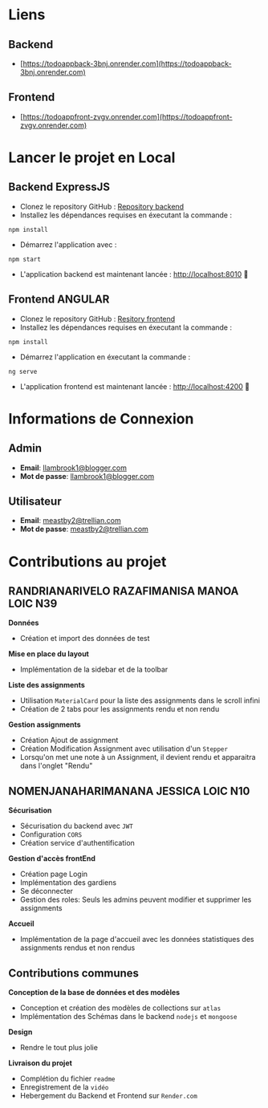 # Liens

## Backend
- [https://todoappback-3bnj.onrender.com](https://todoappback-3bnj.onrender.com)

## Frontend
- [https://todoappfront-zvgv.onrender.com](https://todoappfront-zvgv.onrender.com)

# Lancer le projet en Local

## Backend ExpressJS
- Clonez le repository GitHub : [Repository backend](https://github.com/ManoaLoic/TodoAppBack.git)
- Installez les dépendances requises en éxecutant la commande :
```
npm install
```
- Démarrez l'application avec : 
```
npm start
```
- L'application backend est maintenant lancée : [http://localhost:8010](http://localhost:8010) :tada: 

## Frontend ANGULAR
- Clonez le repository GitHub : [Resitory frontend](https://github.com/ManoaLoic/TodoAppFront.git)
- Installez les dépendances requises en éxecutant la commande :
```
npm install
```
- Démarrez l'application en éxecutant la commande :
```
ng serve
```
- L'application frontend est maintenant lancée : [http://localhost:4200](http://localhost:4200) :tada:

# Informations de Connexion

## Admin
- **Email**: llambrook1@blogger.com
- **Mot de passe**: llambrook1@blogger.com

## Utilisateur
- **Email**: meastby2@trellian.com
- **Mot de passe**: meastby2@trellian.com

# Contributions au projet

## RANDRIANARIVELO RAZAFIMANISA MANOA LOIC N39

**Données**
- Création et import des données de test

**Mise en place du layout**
- Implémentation de la sidebar et de la toolbar

**Liste des assignments**
- Utilisation `MaterialCard` pour la liste des assignments dans le scroll infini
- Création de 2 tabs pour les assignments rendu et non rendu

**Gestion assignments**
- Création Ajout de assignment
- Création Modification Assignment avec utilisation d'un `Stepper`
- Lorsqu'on met une note à un Assignment, il devient rendu et apparaitra dans l'onglet "Rendu"

## NOMENJANAHARIMANANA JESSICA LOIC N10

**Sécurisation**
- Sécurisation du backend avec `JWT`
- Configuration `CORS`
- Création service d'authentification

**Gestion d'accès frontEnd**
- Création page Login
- Implémentation des gardiens
- Se déconnecter
- Gestion des roles: Seuls les admins peuvent modifier et supprimer les assignments

**Accueil**
- Implémentation de la page d'accueil avec les données statistiques des assignments rendus et non rendus


## Contributions communes
**Conception de la base de données et des modèles**
- Conception et création des modèles de collections sur `atlas`
- Implémentation des Schémas dans le backend `nodejs` et `mongoose`

**Design**
- Rendre le tout plus jolie

**Livraison du projet**
- Complétion du fichier `readme`
- Enregistrement de la `vidéo`
- Hebergement du Backend et Frontend sur `Render.com`
